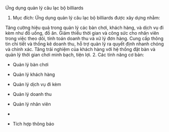 Ứng dụng quản lý câu lạc bộ billiards
1. Mục đích:
Ứng dụng quản lý câu lạc bộ billiards được xây dựng nhằm:

Tăng cường hiệu quả trong quản lý các bàn chơi, khách hàng, và dịch vụ đi kèm như đồ uống, đồ ăn.
Giảm thiểu thời gian và công sức cho nhân viên trong việc theo dõi, tính toán doanh thu và xử lý đơn hàng.
Cung cấp thông tin chi tiết và thống kê doanh thu, hỗ trợ quản lý ra quyết định nhanh chóng và chính xác.
Tăng trải nghiệm của khách hàng với hệ thống đặt bàn và quản lý thời gian chơi minh bạch, tiện lợi.
2. Các tính năng cơ bản:
- Quản lý bàn chơi

- Quản lý khách hàng

- Quản lý dịch vụ đi kèm

- Quản lý doanh thu

- Quản lý nhân viên
- 
- Tích hợp thông báo
